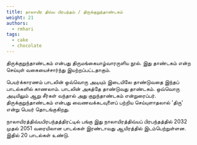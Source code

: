 ```yaml
---
title: நாலாயிர திவ்ய பிரபந்தம் / திருக்குறுந்தாண்டகம்
weight: 21
authors:
  - rmhari
tags:
  - cake
  - chocolate
---
```


திருக்குறுந்தாண்டகம் என்பது திருமங்கையாழ்வாரருளிய நூல். இது தாண்டகம் என்ற செய்யுள் வகையைச்சார்ந்து இயற்றப்பட்டதாகும்.

பெயர்க்காரணம்
பாடலின் ஒவ்வொரு அடியும் இடையிலே தாண்டுவதை இந்தப் பாடல்களில் காணலாம். பாடலின் அகத்தே தாண்டுவது தாண்டகம். ஒவ்வொரு அடியிலும் ஆறு சீர்கள் வந்தால் அது குறுந்தாண்டகம் என்றுரைப்பர். திருக்குறுந்தாண்டகம் என்பது வைணவக்கடவுளைப் பற்றிய செய்யுளாதலால் 'திரு' என்று பெயர் தொடங்குகிறது.

நாலாயிரத்திவ்யபிரபந்தத்திரட்டில் பங்கு
இது நாலாயிரத்திவ்யப் பிரபந்தத்தில் 2032 முதல் 2051 வரையிலான பாடல்கள் இரண்டாவது ஆயிரத்தில் இடம்பெற்றுள்ளன. இதில் 20 பாடல்கள் உண்டு.

